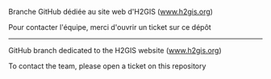 Branche GitHub dédiée au site web d'H2GIS (www.h2gis.org)

Pour contacter l'équipe, merci d'ouvrir un ticket sur ce dépôt

----------

GitHub branch dedicated to the H2GIS website (www.h2gis.org)

To contact the team, please open a ticket on this repository